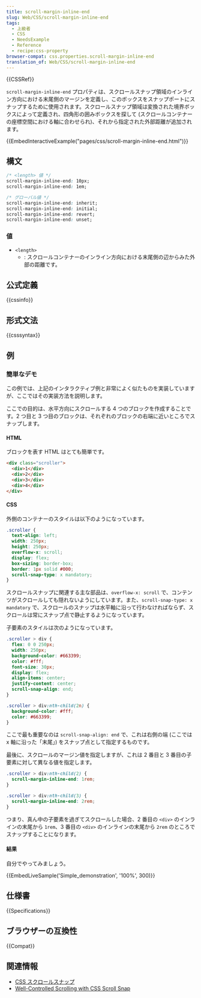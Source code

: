 ```yaml
---
title: scroll-margin-inline-end
slug: Web/CSS/scroll-margin-inline-end
tags:
  - 上級者
  - CSS
  - NeedsExample
  - Reference
  - recipe:css-property
browser-compat: css.properties.scroll-margin-inline-end
translation_of: Web/CSS/scroll-margin-inline-end
---
```

{{CSSRef}}

`scroll-margin-inline-end` プロパティは、スクロールスナップ領域のインライン方向における末尾側のマージンを定義し、このボックスをスナップポートにスナップするために使用されます。スクロールスナップ領域は変換された境界ボックスによって定義され、四角形の囲みボックスを探して (スクロールコンテナーの座標空間における軸に合わせられ)、それから指定された外部距離が追加されます。

{{EmbedInteractiveExample("pages/css/scroll-margin-inline-end.html")}}

## 構文

```css
/* <length> 値 */
scroll-margin-inline-end: 10px;
scroll-margin-inline-end: 1em;

/* グローバル値 */
scroll-margin-inline-end: inherit;
scroll-margin-inline-end: initial;
scroll-margin-inline-end: revert;
scroll-margin-inline-end: unset;
```

### 値

- `<length>`
  - : スクロールコンテナーのインライン方向における末尾側の辺からみた外部の距離です。

## 公式定義

{{cssinfo}}

## 形式文法

{{csssyntax}}

## 例

<h3 id="Simple_demonstration">簡単なデモ</h3>

この例では、上記のインタラクティブ例と非常によく似たものを実装していますが、ここではその実装方法を説明します。

ここでの目的は、水平方向にスクロールする 4 つのブロックを作成することです。2 つ目と 3 つ目のブロックは、それぞれのブロックの右端に近いところでスナップします。

#### HTML

ブロックを表す HTML はとても簡単です。

```html
<div class="scroller">
  <div>1</div>
  <div>2</div>
  <div>3</div>
  <div>4</div>
</div>
```

#### CSS

外側のコンテナーのスタイルは以下のようになっています。

```css
.scroller {
  text-align: left;
  width: 250px;
  height: 250px;
  overflow-x: scroll;
  display: flex;
  box-sizing: border-box;
  border: 1px solid #000;
  scroll-snap-type: x mandatory;
}
```

スクロールスナップに関連する主な部品は、`overflow-x: scroll` で、コンテンツがスクロールしても隠れないようにしています。また、`scroll-snap-type: x mandatory` で、スクロールのスナップは水平軸に沿って行わなければならず、スクロールは常にスナップ点で静止するようになっています。

子要素のスタイルは次のようになっています。

```css
.scroller > div {
  flex: 0 0 250px;
  width: 250px;
  background-color: #663399;
  color: #fff;
  font-size: 30px;
  display: flex;
  align-items: center;
  justify-content: center;
  scroll-snap-align: end;
}

.scroller > div:nth-child(2n) {
  background-color: #fff;
  color: #663399;
}
```

ここで最も重要なのは `scroll-snap-align: end` で、これは右側の端 (ここでは x 軸に沿った「末尾」) をスナップ点として指定するものです。


最後に、スクロールのマージン値を指定しますが、これは 2 番目と 3 番目の子要素に対して異なる値を指定します。

```css
.scroller > div:nth-child(2) {
  scroll-margin-inline-end: 1rem;
}

.scroller > div:nth-child(3) {
  scroll-margin-inline-end: 2rem;
}
```

つまり、真ん中の子要素を過ぎてスクロールした場合、2 番目の `<div>` のインラインの末尾から `1rem`、3 番目の `<div>` のインラインの末尾から `2rem` のところでスナップすることになります。

#### 結果

自分でやってみましょう。

{{EmbedLiveSample('Simple_demonstration', '100%', 300)}}

## 仕様書

{{Specifications}}

## ブラウザーの互換性

{{Compat}}

## 関連情報

- [CSS スクロールスナップ](/ja/docs/Web/CSS/CSS_Scroll_Snap)
- [Well-Controlled Scrolling with CSS Scroll Snap](https://web.dev/css-scroll-snap/)
